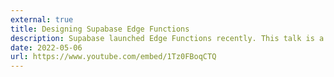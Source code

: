 ```yaml
---
external: true
title: Designing Supabase Edge Functions
description: Supabase launched Edge Functions recently. This talk is a peek behind the curtains about how Supabase approaches Developer Experience. A lot of decisions went into ensuring that authoring and deploying functions on Supabase is as seamless as possible and I go over some of the tradeoffs we took.
date: 2022-05-06
url: https://www.youtube.com/embed/1Tz0FBoqCTQ
---
```

